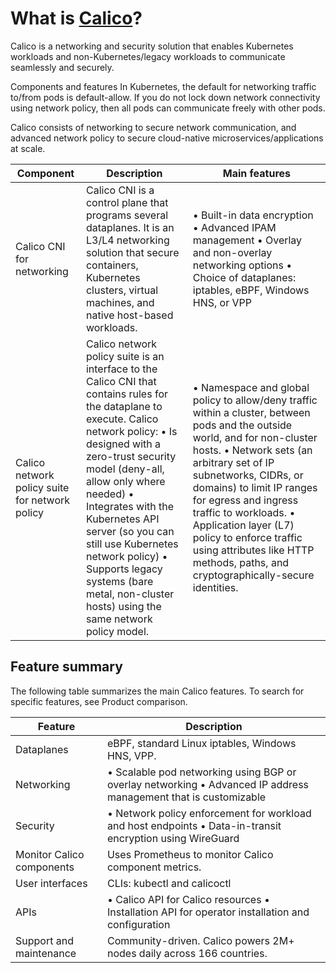 # What is **[Calico](https://docs.tigera.io/calico/latest/about/)**?

Calico is a networking and security solution that enables Kubernetes workloads and non-Kubernetes/legacy workloads to communicate seamlessly and securely.

Components and features
In Kubernetes, the default for networking traffic to/from pods is default-allow. If you do not lock down network connectivity using network policy, then all pods can communicate freely with other pods.

Calico consists of networking to secure network communication, and advanced network policy to secure cloud-native microservices/applications at scale.

| Component                                      | Description                                                                                                                                                                                                                                                                                                                                                                                                             | Main features                                                                                                                                                                                                                                                                                                                                                                                                        |
|------------------------------------------------|-------------------------------------------------------------------------------------------------------------------------------------------------------------------------------------------------------------------------------------------------------------------------------------------------------------------------------------------------------------------------------------------------------------------------|----------------------------------------------------------------------------------------------------------------------------------------------------------------------------------------------------------------------------------------------------------------------------------------------------------------------------------------------------------------------------------------------------------------------|
| Calico CNI for networking                      | Calico CNI is a control plane that programs several dataplanes. It is an L3/L4 networking solution that secure containers, Kubernetes clusters, virtual machines, and native host-based workloads.                                                                                                                                                                                                                      | • Built-in data encryption • Advanced IPAM management • Overlay and non-overlay networking options • Choice of dataplanes: iptables, eBPF, Windows HNS, or VPP                                                                                                                                                                                                                                                       |
| Calico network policy suite for network policy | Calico network policy suite is an interface to the Calico CNI that contains rules for the dataplane to execute.  Calico network policy: • Is designed with a zero-trust security model (deny-all, allow only where needed) • Integrates with the Kubernetes API server (so you can still use Kubernetes network policy) •  Supports legacy systems (bare metal, non-cluster hosts) using the same network policy model. | • Namespace and global policy to allow/deny traffic within a cluster, between pods and the outside world, and for non-cluster hosts.  • Network sets (an arbitrary set of IP subnetworks, CIDRs, or domains) to limit IP ranges for egress and ingress traffic to workloads.  • Application layer (L7) policy to enforce traffic using attributes like HTTP methods, paths, and cryptographically-secure identities. |

## Feature summary

The following table summarizes the main Calico features. To search for specific features, see Product comparison.

| Feature                   | Description                                                                                                     |
|---------------------------|-----------------------------------------------------------------------------------------------------------------|
| Dataplanes                | eBPF, standard Linux iptables, Windows HNS, VPP.                                                                |
| Networking                | • Scalable pod networking using BGP or overlay networking • Advanced IP address management that is customizable |
| Security                  | • Network policy enforcement for workload and host endpoints • Data-in-transit encryption using WireGuard       |
| Monitor Calico components | Uses Prometheus to monitor Calico component metrics.                                                            |
| User interfaces           | CLIs: kubectl and calicoctl                                                                                     |
| APIs                      | • Calico API for Calico resources • Installation API for operator installation and configuration                |
| Support and maintenance   | Community-driven. Calico powers 2M+ nodes daily across 166 countries.                                           |
